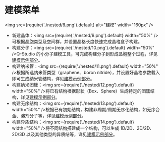 # 建模菜单

<img src={require('./nested/8.png').default} alt="建模" width="160px" />

- 新建晶体：<img src={require('./nested/9.png').default} width="50%" />可根据晶胞类型及空间群，并设置晶格长度快速完成晶格盒子构建。
- 构建分子：<img src={require('./nested/10.png').default} width="50%" />Q-Studio 的小分子建模工具，可完成构建分子到形成晶胞整个过程，详见[建模示例部分](./chapter_2.md)。
- 构建纳米管：<img src={require('./nested/11.png').default} width="50%" />根据所选纳米管类型（graphene、boron nitride），并设置好晶格参数载入即可生成纳米管结构，详见[建模示例部分](./chapter_2.md)。
- 构建纳米团簇：<img src={require('./nested/12.png').default} width="50%" />将已有结构根据形状（Box、Sphere）生成特定的团簇结构，详见[建模示例部分](./chapter_2.md)。
- 构建无序结构：<img src={require('./nested/13.png').default} width="50%" />根据已有初始结构，构建非周期/周期无序化结构，如无序合金、溶剂分子等，详见[建模示例部分](./chapter_2.md)。
- 构建异质结构：<img src={require('./nested/14.png').default} width="50%" />将不同结构搭建成一个结构，可以生成 1D/2D、2D/2D、2D/3D 以及其他类型的异质结等，详见[建模示例部分](./chapter_2.md)。